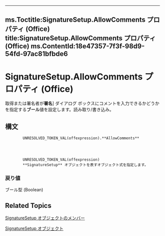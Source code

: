 

---
ms.Toctitle:SignatureSetup.AllowComments プロパティ (Office)
title:SignatureSetup.AllowComments プロパティ (Office)
ms.ContentId:18e47357-7f3f-98d9-54fd-97ac81bfbde6
---
# SignatureSetup.AllowComments プロパティ (Office)




取得または署名者が**署名**] ダイアログ ボックスにコメントを入力できるかどうかを指定する**ブール**値を設定します。読み取り/書き込み。

## 構文

            UNRESOLVED_TOKEN_VAL(offexpression).**AllowComments**




            UNRESOLVED_TOKEN_VAL(offexpression)
            **SignatureSetup** オブジェクトを表すオブジェクト式を指定します。

### 戻り値
ブール型 (Boolean)





## Related Topics

[SignatureSetup オブジェクトのメンバー](30bec290-276c-6a64-ca46-dc9dd145e3dd.md)

[SignatureSetup オブジェクト](e76b87c9-3163-654c-ab52-559dfdf43c90.md)




